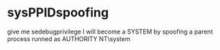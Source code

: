 # sysPPIDspoofing
give me sedebugprivilege I will become a SYSTEM by spoofing a parent process runned as AUTHORITY NT\system




